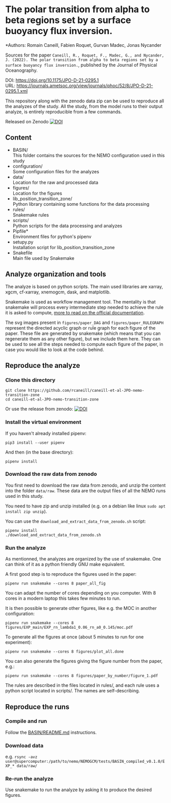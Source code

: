 # The polar transition from alpha to beta regions set by a surface buoyancy flux inversion.
*Authors: Romain Caneill, Fabien Roquet, Gurvan Madec, Jonas Nycander

Sources for the paper `Caneill, R., Roquet, F., Madec, G., and Nycander, J. (2022). The polar transition from alpha to beta regions
set by a surface buoyancy flux inversion.`, published by the Journal of Physical Oceanography.

DOI: https://doi.org/10.1175/JPO-D-21-0295.1  
URL: https://journals.ametsoc.org/view/journals/phoc/52/8/JPO-D-21-0295.1.xml

This repository along with the zenodo data zip can be used to reproduce all the analyzes of the study.
All the study, from the model runs to their output analyze, is entirely reproducible from a few commands.

Released on Zenodo
[![DOI](https://zenodo.org/badge/DOI/10.5281/zenodo.5747663.svg)](https://doi.org/10.5281/zenodo.5747663)


## Content

* BASIN/  
  This folder contains the sources for the NEMO configuration used in this study
* configuration/  
  Some configuration files for the analyzes
* data/  
  Location for the raw and processed data
* figures/  
  Location for the figures
* lib_position_transition_zone/  
  Python library containing some functions for the data processing
* rules/  
  Snakemake rules
* scripts/  
  Python scripts for the data processing and analyzes
* Pipfile*  
  Environment files for python's pipenv
* setupy.py  
  Installation script for lib_position_transition_zone
* Snakefile  
  Main file used by Snakemake

## Analyze organization and tools

The analyze is based on python scripts. The main used libraries are xarray, xgcm, cf-xarray, xnemogcm, dask, and matplotlib.

Snakemake is used as workflow management tool.
The mentality is that snakemake will process every intermediate step needed to achieve the rule it is asked to compute,
[more to read on the official documentation](https://snakemake.readthedocs.io).

The svg images present in `figures/paper_DAG` and `figures/paper_RULEGRAPH` represent the
directed acyclic graph or rule graph for each figure of the paper. These file are
generated by snakemake (which means that you can regenerate them as any other figure),
but we include them here. They can be used to see all the steps needed to compute each
figure of the paper, in case you would like to look at the code behind.

## Reproduce the analyze

### Clone this directory

```
git clone https://github.com/rcaneill/caneill-et-al-JPO-nemo-transition-zone
cd caneill-et-al-JPO-nemo-transition-zone
```

Or use the release from zenodo:
[![DOI](https://zenodo.org/badge/DOI/10.5281/zenodo.5747663.svg)](https://doi.org/10.5281/zenodo.5747663)

### Install the virtual environment

If you haven't already installed pipenv:
```
pip3 install --user pipenv
```

And then (in the base directory):
```
pipenv install
```

### Download the raw data from zenodo

You first need to download the raw data from zenodo, and unzip the content into the folder `data/raw`.
These data are the output files of all the NEMO runs used in this study.

You need to have zip and unzip installed (e.g. on a debian like linux
`sudo apt install zip unzip`).

You can use the `download_and_extract_data_from_zenodo.sh` script:
```
pipenv install
./download_and_extract_data_from_zenodo.sh
```

### Run the analyze

As mentionned, the analyzes are organized by the use of snakemake.
One can think of it as a python friendly GNU make equivalent.

A first good step is to reproduce the figures used in the paper:
```
pipenv run snakemake --cores 8 paper_all_fig
```
You can adapt the number of cores depending on you computer.
With 8 cores in a modern laptop this takes few minutes to run.

It is then possible to generate other figures, like e.g. the MOC in another configuration:
```
pipenv run snakemake --cores 8 figures/EXP_main/EXP_rn_lambda1_0.06_rn_a0_0.145/moc.pdf
```

To generate all the figures at once (about 5 minutes to run for one experiment):
```
pipenv run snakemake --cores 8 figures/plot_all.done
```

You can also generate the figures giving the figure number
from the paper, e.g.:
```
pipenv run snakemake --cores 8 figures/paper_by_number/figure_1.pdf
```

The rules are described in the files located in rules/, and each rule uses a python script located in scripts/.
The names are self-describing.

## Reproduce the runs

### Compile and run

Follow the [BASIN/README.md](BASIN/README.md) instructions.

### Download data

e.g. `rsync -avz user@supercomputer:/path/to/nemo/NEMOGCM/tests/BASIN_compiled_v0.1.0/EXP_* data/raw/`

### Re-run the analyze

Use snakemake to run the analyze by asking it to produce the desired figures.
